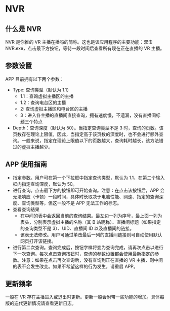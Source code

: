 # NVR

## 什么是 NVR

NVR 是你推的 VR 主播在播吗的简称。这也是该应用程序的主要功能：双击 NVR.exe，点击最下方按钮，等待一段时间后查看所有现在正在直播的 VR 主播。 

## 参数设置

APP 目前拥有以下两个参数：

- Type: 查询类型（默认为 1.1）
  - 1.1：查询虚拟主播区的主播
  - 1.2：查询电台区的主播
  - 2: 查询虚拟主播区和电台区的主播
  - 3：进入各主播的直播间直接查询，拥有速度慢，不遗漏，没有直播间标题三个特点
- Depth：查询深度（默认为 50）。当指定查询类型不是 3 时，查询的页数。该页数存在理论上限值，因此，当指定高于该页数的深度时，也不会进行额外查询。一般来说，指定在理论上限值以下的页数越大，查询耗时越长，该方法错过的虚拟主播越少。

## APP 使用指南
- 指定参数。用户可在第一个下拉框中指定查询类型，默认为 1.1，在第二个输入框内指定查询深度，默认为 50。
- 进行查询。点击最下方的按钮即可开始查询。注意：在点击该按钮后，APP 会无法响应（卡顿）一段时间，具体时长取决于电脑性能、网速、指定的查询深度、查询类型等，但这一般不是 APP 无法工作的标志。
- 查看查询结果
  - 在中间的表中会返回当前的查询结果。最左边一列为序号，最上面一列为表头，分别表示虚拟主播的名称（其 B 站昵称）、直播间标题（如果指定的查询类型不是 3）、UID、直播间 ID 以及直播间的链接。
  - 该表无法修改。用户可通过单击最后一列的直播间链接则可自动使用默认网页打开该链接。
- 进行第二次查询。查询完成后，按钮字样将变为查询完成，请再次点击以进行下一次查询。每次点击查询按钮时，查询的参数设置都会使用最新指定的参数。注意：如果在点击再次查询后，没有查询到正在直播的 VR 主播，则中间的表不会发生改变。如果不希望这样的行为发生，请重启 APP。

## 更新频率
一般在 VR 存在主播进入或退出时更新。更新一般会附带一些功能的增加。具体每版的迭代更新情况请查看更新日志。